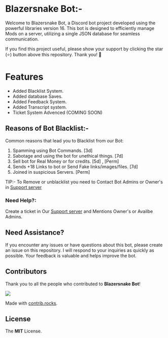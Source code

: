 <!--
<p align="center">
    <a href="https://github.com/TFAGaming/DiscordJS-V14-ModMail-Bot">
        <img src="https://img.shields.io/github/forks/TFAGaming/DiscordJS-V14-ModMail-Bot?label=Forks&color=lime&logo=githubactions&logoColor=lime" alt="Forks">
    </a>
    <a href="https://github.com/TFAGaming/DiscordJS-V14-ModMail-Bot/stargazers">
        <img src="https://img.shields.io/github/stars/TFAGaming/DiscordJS-V14-ModMail-Bot?label=Stars&color=yellow&logo=reverbnation&logoColor=yellow" alt="Stars">
    </a>
    <a href="https://github.com/TFAGaming/DiscordJS-V14-ModMail-Bot/blob/main/LICENSE">
        <img src="https://img.shields.io/github/license/TFAGaming/DiscordJS-V14-ModMail-Bot?label=License&color=808080&logo=gitbook&logoColor=808080" alt="License">
    </a>
    <a href="https://github.com/TFAGaming/DiscordJS-V14-ModMail-Bot/issues">
        <img src="https://img.shields.io/github/issues/TFAGaming/DiscordJS-V14-ModMail-Bot?label=Issues&color=red&logo=ifixit&logoColor=red" alt="Issues">
    </a>
</p>
-->

# Blazersnake Bot:-

Welcome to Blazersnake Bot, a Discord bot project developed using the powerful libraries version 16. This bot is designed to efficiently manage Mods on a server, utilizing a single JSON database for seamless communication.

If you find this project useful, please show your support by clicking the star (⭐️) button above this repository. Thank you! 🙏

# Features

- Added Blacklist System.
- Added database Saves. 
- Added Feedback System. 
- Added Transcript system.
- Ticket System Advenced (COMING SOON) 

<!--
# Preview

Messaging the bot:<br>
<img src="https://media.discordapp.net/attachments/1111644651036876822/1121556887905779836/2023-06-22_22_41_31-TypeScript_Bot_-_Discord.png" alt="Bot DM Preview">

New mail channel:<br>
<img src="https://media.discordapp.net/attachments/1111644651036876822/1121556888853692528/2023-06-22_22_44_26-849413565487382578___The_unverified_bots_gang_-_Discord.png?width=742&height=676" alt="New Mail Channel Preview">

Receiving messages in DMs:<br>
<img src="https://media.discordapp.net/attachments/1111644651036876822/1121556888157442090/2023-06-22_22_44_08-TypeScript_Bot_-_Discord.png" alt="Receiving Messages Preview">

Closing a mail (by staff):<br>
<img src="https://media.discordapp.net/attachments/1111644651036876822/1121557698824130570/2023-06-22_22_49_26-TypeScript_Bot_-_Discord.png" alt="Closing Mail Preview">
-->

## Reasons of Bot Blacklist:-

Common reasons that lead you to Blacklist from our Bot:

1. Spamming using Bot Commands. [3d]
2. Sabotage and using the bot for unethical things. [7d]
3. Sell bot for Real Money or for credits. [5d] , [Perm] 
4. Sends +18 Links to bot or Send Fake links/images/files. [7d]
5. Joined in suspicious Servers. [Perm]


TIP:-  To Remove or unblacklist you need to Contact Bot Admins or Owner's in [Support server](https://discord.gg/blazersnake-1034551709986476053)

### Need Help?:
Create a ticket in Our [Support server](https://discord.gg/blazersnake-1034551709986476053) and Mentions Owner's or Availbe Admins. 

## Need Assistance?

If you encounter any issues or have questions about this bot, please create an issue on this repository. I will respond to your inquiries as quickly as possible. Your feedback is valuable and helps improve the bot.

## Contributors
Thank you to all the people who contributed to **Blazersnake Bot**!

<a href="https://github.com/angular/angular-ja/graphs/contributors">
  <img src="https://contrib.rocks/image?repo=angular/angular-ja" />
</a>

Made with [contrib.rocks](https://contrib.rocks).

## License
The **MIT** License.
